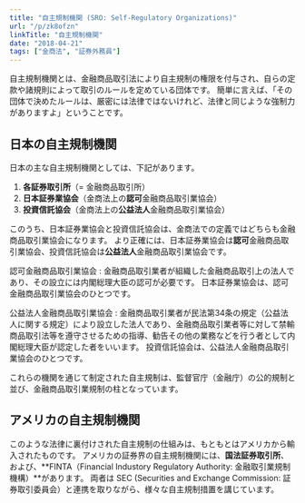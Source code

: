```yaml
---
title: "自主規制機関 (SRO: Self-Regulatory Organizations)"
url: "/p/zk8ofzn"
linkTitle: "自主規制機関"
date: "2018-04-21"
tags: ["金商法", "証券外務員"]
---
```


自主規制機関とは、金融商品取引法により自主規制の権限を付与され、自らの定款や諸規則によって取引のルールを定めている団体です。
簡単に言えば、「その団体で決めたルールは、厳密には法律ではないけれど、法律と同じような強制力がありますよ」ということです。


日本の自主規制機関
----

日本の主な自主規制機関としては、下記があります。

1. **各証券取引所**（= 金融商品取引所）
2. **日本証券業協会**（金商法上の**認可**金融商品取引業協会）
3. **投資信託協会**（金商法上の**公益法人**金融商品取引業協会）

このうち、日本証券業協会と投資信託協会は、金商法での定義ではどちらも金融商品取引業協会になります。
より正確には、日本証券業協会は**認可**金融商品取引業協会、投資信託協会は**公益法人**金融商品取引業協会です。

認可金融商品取引業協会
: 金融商品取引業者が組織した金融商品取引上の法人であり、その設立には内閣総理大臣の認可が必要です。
日本証券業協会は、認可金融商品取引業協会のひとつです。

公益法人金融商品取引業協会
: 金融商品取引業者が民法第34条の規定（公益法人に関する規定）により設立した法人であり、金融商品取引業者等に対して禁輸商品取引法等を遵守させるための指導、勧告その他の業務などを行う者として内閣総理大臣が認定した者をいいます。
投資信託協会は、公益法人金融商品取引業協会のひとつです。

これらの機関を通じて制定された自主規制は、監督官庁（金融庁）の公的規制と並び、金融商品取引業規制の柱となっています。


アメリカの自主規制機関
----

このような法律に裏付けされた自主規制の仕組みは、もともとはアメリカから輸入されたものです。
アメリカの証券界の自主規制機関には、**国法証券取引所**、および、**FINTA（Financial Industory Regulatory Authority: 金融取引業規制機構）**があります。
両者は SEC (Securities and Exchange Commission: 証券取引委員会）と連携を取りながら、様々な自主規制措置を講じています。

